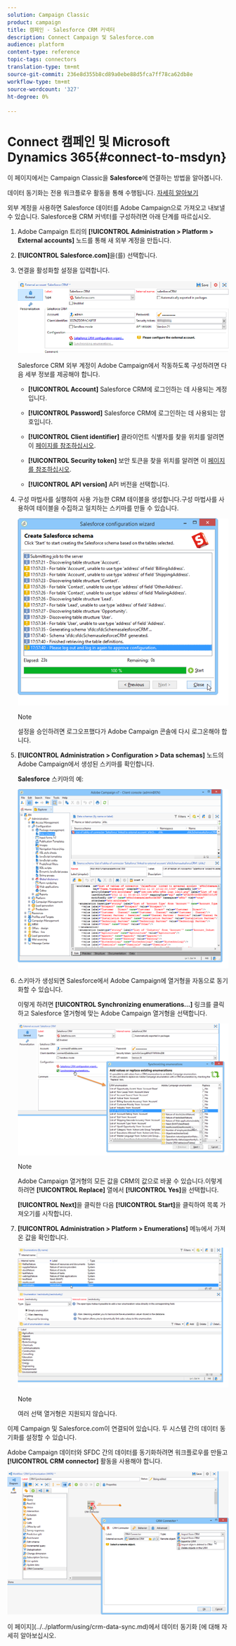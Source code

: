 ```yaml
---
solution: Campaign Classic
product: campaign
title: 캠페인 - Salesforce CRM 커넥터
description: Connect Campaign 및 Salesforce.com
audience: platform
content-type: reference
topic-tags: connectors
translation-type: tm+mt
source-git-commit: 236e8d355b8cd89a0ebe88d5fca7ff78ca62db8e
workflow-type: tm+mt
source-wordcount: '327'
ht-degree: 0%

---
```



# Connect 캠페인 및 Microsoft Dynamics 365{#connect-to-msdyn}

이 페이지에서는 Campaign Classic을 **Salesforce**&#x200B;에 연결하는 방법을 알아봅니다.

데이터 동기화는 전용 워크플로우 활동을 통해 수행됩니다. [자세히 알아보기](../../platform/using/crm-data-sync.md)


외부 계정을 사용하면 Salesforce 데이터를 Adobe Campaign으로 가져오고 내보낼 수 있습니다.
Salesforce용 CRM 커넥터를 구성하려면 아래 단계를 따르십시오.

1. Adobe Campaign 트리의 **[!UICONTROL Administration > Platform > External accounts]** 노드를 통해 새 외부 계정을 만듭니다.
1. **[!UICONTROL Salesforce.com]**&#x200B;을(를) 선택합니다.
1. 연결을 활성화할 설정을 입력합니다.

   ![](assets/ext_account_17.png)

   Salesforce CRM 외부 계정이 Adobe Campaign에서 작동하도록 구성하려면 다음 세부 정보를 제공해야 합니다.

   * **[!UICONTROL Account]**
Salesforce CRM에 로그인하는 데 사용되는 계정입니다.

   * **[!UICONTROL Password]**
Salesforce CRM에 로그인하는 데 사용되는 암호입니다.

   * **[!UICONTROL Client identifier]**
클라이언트 식별자를 찾을 위치를 알려면 이  [페이지를 참조하십시오](https://help.salesforce.com/articleView?id=000205876&amp;type=1).

   * **[!UICONTROL Security token]**
보안 토큰을 찾을 위치를 알려면 이  [페이지를 참조하십시오](https://help.salesforce.com/articleView?id=000205876&amp;type=1).

   * **[!UICONTROL API version]**
API 버전을 선택합니다.
1. 구성 마법사를 실행하여 사용 가능한 CRM 테이블을 생성합니다.구성 마법사를 사용하여 테이블을 수집하고 일치하는 스키마를 만들 수 있습니다.

   ![](assets/crm_connectors_sfdc_launch.png)

   >[!NOTE]
   >
   >설정을 승인하려면 로그오프했다가 Adobe Campaign 콘솔에 다시 로그온해야 합니다.

1. **[!UICONTROL Administration > Configuration > Data schemas]** 노드의 Adobe Campaign에서 생성된 스키마를 확인합니다.

   **Salesforce** 스키마의 예:

   ![](assets/crm_connectors_sfdc_table.png)

1. 스키마가 생성되면 Salesforce에서 Adobe Campaign에 열거형을 자동으로 동기화할 수 있습니다.

   이렇게 하려면 **[!UICONTROL Synchronizing enumerations...]** 링크를 클릭하고 Salesforce 열거형에 맞는 Adobe Campaign 열거형을 선택합니다.



   ![](assets/crm_connectors_sfdc_enum.png)

   >[!NOTE]
   >
   >Adobe Campaign 열거형의 모든 값을 CRM의 값으로 바꿀 수 있습니다.이렇게 하려면 **[!UICONTROL Replace]** 열에서 **[!UICONTROL Yes]**&#x200B;을 선택합니다.


   **[!UICONTROL Next]**&#x200B;을 클릭한 다음 **[!UICONTROL Start]**&#x200B;을 클릭하여 목록 가져오기를 시작합니다.

1. **[!UICONTROL Administration > Platform > Enumerations]** 메뉴에서 가져온 값을 확인합니다.

   ![](assets/crm_connectors_sfdc_exe.png)

   >[!NOTE]
   >
   > 여러 선택 열거형은 지원되지 않습니다.

이제 Campaign 및 Salesforce.com이 연결되어 있습니다. 두 시스템 간의 데이터 동기화를 설정할 수 있습니다.

Adobe Campaign 데이터와 SFDC 간의 데이터를 동기화하려면 워크플로우를 만들고 **[!UICONTROL CRM connector]** 활동을 사용해야 합니다.

![](assets/crm_connectors_sfdc_wf.png)

이 페이지](../../platform/using/crm-data-sync.md)에서 데이터 동기화 [에 대해 자세히 알아보십시오.


